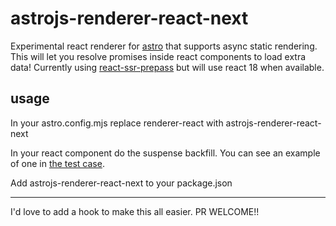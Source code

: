 # astrojs-renderer-react-next

Experimental react renderer for [astro](https://astro.build/) that supports async static rendering. This will let you resolve promises inside react components to load extra data! Currently using [react-ssr-prepass](https://github.com/FormidableLabs/react-ssr-prepass) but will use react 18 when available.

## usage

In your astro.config.mjs replace renderer-react with astrojs-renderer-react-next

In your react component do the suspense backfill. You can see an example of one in [the test case](./packages/test/fixtures/react-component/src/components/Async.jsx).

Add astrojs-renderer-react-next to your package.json

---

I'd love to add a hook to make this all easier. PR WELCOME!!

